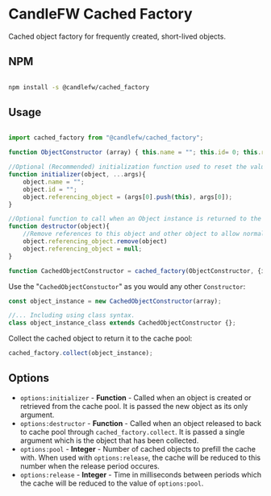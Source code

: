 # CandleFW Cached Factory

Cached object factory for frequently created, short-lived objects.

## NPM 

```bash

npm install -s @candlefw/cached_factory

```

## Usage

```js

import cached_factory from "@candlefw/cached_factory";

function ObjectConstructor (array) { this.name = ""; this.id= 0; this.referencing_object = (array.push(this), array)}

//Optional (Recommended) initialization function used to reset the values of an Object instance.
function initializer(object, ...args){
	object.name = "";
	object.id = "";
	object.referencing_object = (args[0].push(this), args[0]);
}

//Optional function to call when an Object instance is returned to the cache through cached_factory.destroy
function destructor(object){
	//Remove references to this object and other object to allow normal garbage collection to occur.
	object.referencing_object.remove(object)
	object.referencing_object = null;
}	

function CachedObjectConstructor = cached_factory(ObjectConstructor, {initializer, destructor});
```
Use the "``CachedObjectConstuctor``" as you would any other ``Constructor``:

```js
const object_instance = new CachedObjectConstructor(array);

//... Including using class syntax.
class object_instance_class extends CachedObjectConstructor {};
````

Collect the cached object to return it to the cache pool:

```js
cached_factory.collect(object_instance);

```

## Options

- `options:initializer` - **Function** - Called when an object is created or retrieved from the cache pool. It is passed the new object as its only argument.
- `options:destructor` - **Function** - Called when an object released to back to cache pool through `cached_factory.collect`. It is passed a single argument which is the object that has been collected.
- `options:pool` - **Integer** - Number of cached objects to prefill the cache with. When used with `options:release`, the cache will be reduced to this number when the release period occures. 
- `options:release` - **Integer** - Time in milliseconds between periods which the cache will be reduced to the value of `options:pool`.
